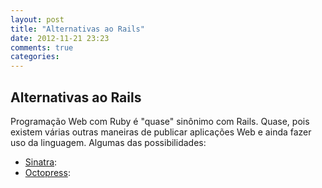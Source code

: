 ```yaml
---
layout: post
title: "Alternativas ao Rails"
date: 2012-11-21 23:23
comments: true
categories: 
---
```


## Alternativas ao Rails

Programação Web com Ruby é "quase" sinônimo com Rails. Quase, pois existem várias outras maneiras de publicar aplicações Web e ainda fazer uso da linguagem. Algumas das possibilidades:

* [Sinatra]():
* [Octopress]():